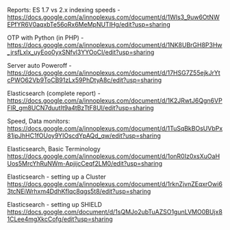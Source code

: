 Reports:
ES 1.7 vs 2.x indexing speeds - https://docs.google.com/a/innoplexus.com/document/d/1WIs3_9uw6OtNWEPfYR6V0aqxbTe56oRx6MeMpNUTIHg/edit?usp=sharing

OTP with Python (in PHP) - https://docs.google.com/a/innoplexus.com/document/d/1NK8UBrGH8P3Hw_jrsfLxlx_uyEoo0yxSNfvl3YYOoCI/edit?usp=sharing

Server auto Poweroff - https://docs.google.com/a/innoplexus.com/document/d/17HSG7Z55ejkJrYtcPWO62Vb9ToCB91zLx59PhDtyA8c/edit?usp=sharing

Elasticsearch (complete report) - https://docs.google.com/a/innoplexus.com/document/d/1K2JRwtJ6Qgn6VPFlR_gm8UCN7duutIt9a4tBzTtF8UI/edit?usp=sharing

Speed, Data monitors:
https://docs.google.com/a/innoplexus.com/document/d/1TuSqBkBOsUVbPx81ipJhHC1fOUoy9YIOscdYpAQd_qw/edit?usp=sharing

Elasticsearch, Basic Terminology
https://docs.google.com/a/innoplexus.com/document/d/1onR0Iz0xsXuOaHUos5MrcYhRuNWm-ApjijcCeqf2LM0/edit?usp=sharing

Elasticsearch - setting up a Cluster
https://docs.google.com/a/innoplexus.com/document/d/1rknZjvnZEqxrOwi63tcNEiWrhxm4DdhKfIqc8qgs5t8/edit?usp=sharing

Elasticsearch - setting up SHIELD
https://docs.google.com/document/d/1sQMJo2ubTuAZSO1gunLVMO0BUjx81CLee4mgXkcCofg/edit?usp=sharing

